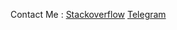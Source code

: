 
Contact Me : 
 [Stackoverflow](https://stackoverflow.com/users/15554738/aref-rasti?tab=profile)
 [Telegram](https://t.me/Arefinit)
